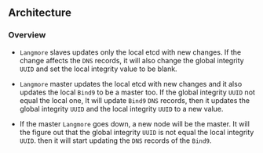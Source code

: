 ## Architecture

### Overview

- `Langmore` slaves updates only the local etcd with new changes. If the change affects the
`DNS` records, it will also change the global integrity `UUID` and set the local integrity value to be blank.

- `Langmore` master updates the local etcd with new changes and it also updates the local `Bind9`
to be a master too. If the global integrity `UUID` not equal the local one, It will update `Bind9` `DNS`
records, then it updates the global integrity `UUID` and the local integrity `UUID` to a new value.

- If the master `Langmore` goes down, a new node will be the master. It will the figure out that
the global integrity `UUID` is not equal the local integrity `UUID`. then it will start updating the
`DNS` records of the `Bind9`.
